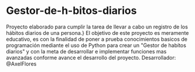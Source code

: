 # Gestor-de-h-bitos-diarios
Proyecto elaborado para cumplir la tarea de llevar a cabo un registro de los hábitos diarios de una persona.}
El objetivo de este proyecto es meramente educativo, es con la finalidad de poner a prueba conocimientos basicos de programación mediante el uso de Python para crear un "Gestor de habítos diarios" y con la meta de desarrollar e implementar funciones mas avanzadas conforme avance el desarrollo del proyecto. Desarrollador: @AxelFlores
